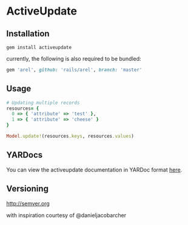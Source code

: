 # ActiveUpdate
## Installation
```
gem install activeupdate
```
currently, the following is also required to be bundled:
```ruby
gem 'arel', github: 'rails/arel', branch: 'master'
```
## Usage
```ruby
# Updating multiple records
resources= { 
  0 => { 'attribute' => 'test' }, 
  1 => { 'attribute' => 'cheese' } 
}

Model.update!(resources.keys, resources.values)
```

## YARDocs
You can view the activeupdate documentation in YARDoc format [here](http://www.rubydoc.info/gems/activeupdate).

## Versioning
http://semver.org

with inspiration courtesy of @danieljacobarcher

